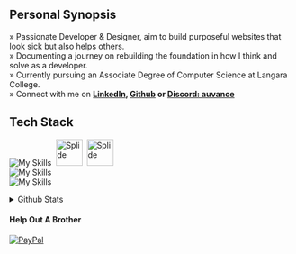 ## Personal Synopsis
» Passionate Developer & Designer, aim to build purposeful websites that look sick but also helps others. <br>
» Documenting a journey on rebuilding the foundation in how I think and solve as a developer. <br>
» Currently pursuing an Associate Degree of Computer Science at Langara College. <br>
» ‌Connect with me on **[LinkedIn](www.linkedin.com/in/hafizau/), [Github](https://github.com/Auvancee) or [Discord: auvance](https://discord.com)**


## Tech Stack
![My Skills](https://go-skill-icons.vercel.app/api/icons?i=vite,react,nextjs,tailwind,gsap) &nbsp;<img src="https://github.com/user-attachments/assets/63257040-9bdd-4041-b57d-9d91760ab52d" alt="Splide" width="47" height="47"> &nbsp;<img src="https://github.com/user-attachments/assets/f1d5f2f2-98ab-4e44-a812-63142a464281" alt="Splide" width="47" height="47"> <br> 
![My Skills](https://go-skill-icons.vercel.app/api/icons?i=supabase,nodejs) <br>
![My Skills](https://go-skill-icons.vercel.app/api/icons?i=figma,xd,ai,indesign,ps)


<details>
<summary>Github Stats</summary>
  
  <a href="#">![Github stats](https://github-readme-stats.vercel.app/api?username=hafizauo&theme=dark&count_private=true&hide_border=true&line_height=20)</a>
  <a href="#">![Top Langs](https://github-readme-stats.vercel.app/api/top-langs/?username=hafizauo&layout=compact&theme=dark&count_private=true&hide_border=true)</a>
  
</details>

#### Help Out A Brother
[![PayPal](https://img.shields.io/badge/PayPal-00457C?style=for-the-badge&logo=paypal&logoColor=white)](https://paypal.me/Auvance) 

